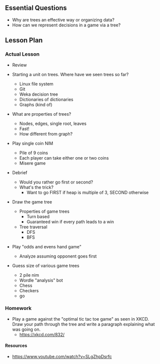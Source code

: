 ## Essential Questions

- Why are trees an effective way or organizing data?
- How can we represent decisions in a game via a tree?

## Lesson Plan

### Actual Lesson

- Review

- Starting a unit on trees. Where have we seen trees so far?
    - Linux file system
    - Git
    - Weka decision tree
    - Dictionaries of dictionaries
    - Graphs (kind of)
- What are properties of trees?
    - Nodes, edges, single root, leaves
    - Fast!
    - How different from graph?
- Play single coin NIM
    - Pile of 9 coins
    - Each player can take either one or two coins
    - Misere game
- Debrief
    - Would you rather go first or second?
    - What's the trick?
        - Want to go FIRST if heap is multiple of 3, SECOND otherwise
- Draw the game tree
    - Properties of game trees
        - Turn based
        - Guaranteed win if every path leads to a win
    - Tree traversal
        - DFS
        - BFS
- Play "odds and evens hand game"
    - Analyze assuming opponent goes first
- Guess size of various game trees
    - 2 pile nim
    - Wordle "analysis" bot
    - Chess
    - Checkers
    - go

### Homework

- Play a game against the "optimal tic tac toe game" as seen in XKCD. Draw your
  path through the tree and write a paragraph explaining what was going on.
    - https://xkcd.com/832/

#### Resources

- https://www.youtube.com/watch?v=SLgZhpDsrfc
